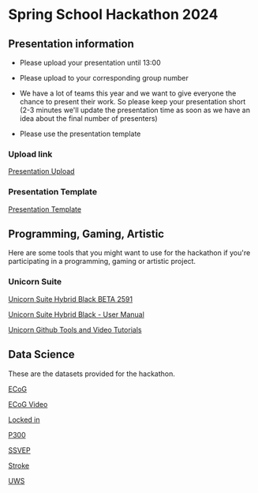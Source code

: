 # Spring School Hackathon 2024

## Presentation information

- Please upload your presentation until 13:00

- Please upload to your corresponding group number

- We have a lot of teams this year and we want to give everyone the chance to present their work. So please keep your presentation short (2-3 minutes we'll update the presentation time as soon as we have an idea about the final number of presenters)

- Please use the presentation template

### Upload link

[Presentation Upload](https://drive.google.com/drive/folders/1UyXej02_OCLWEUcjbRFH5LTdlSqyP9Jj?usp=drive_link)

### Presentation Template

[Presentation Template](./Presentation%20Template/template-hackathon-presentation.pptx)

## Programming, Gaming, Artistic

Here are some tools that you might want to use for the hackathon if you're participating in a programming, gaming or artistic project.

### Unicorn Suite

[Unicorn Suite Hybrid Black BETA 2591](https://www.gtec.at/downloads_QyTs23/Unicorn%20Suite%20Hybrid%20Black/Unicorn%20Suite%201.24.00%20BETA%202591.zip)

[Unicorn Suite Hybrid Black - User Manual](https://github.com/unicorn-bi/Unicorn-Suite-Hybrid-Black-User-Manual)

[Unicorn Github Tools and Video Tutorials](https://github.com/unicorn-bi/Unicorn-Suite-Hybrid-Black)

## Data Science

These are the datasets provided for the hackathon.

[ECoG](https://www.gtec.at/downloads_QyTs23/Hackathon/ecog.rar)

[ECoG Video](https://www.gtec.at/downloads_QyTs23/Hackathon/ecog_video.rar)

[Locked in](https://www.gtec.at/downloads_QyTs23/Hackathon/locked%20in.rar)

[P300](https://www.gtec.at/downloads_QyTs23/Hackathon/p300.rar)

[SSVEP](https://www.gtec.at/downloads_QyTs23/Hackathon/ssvep.rar)

[Stroke](https://www.gtec.at/downloads_QyTs23/Hackathon/stroke.rar)

[UWS](https://www.gtec.at/downloads_QyTs23/Hackathon/uws.rar)
